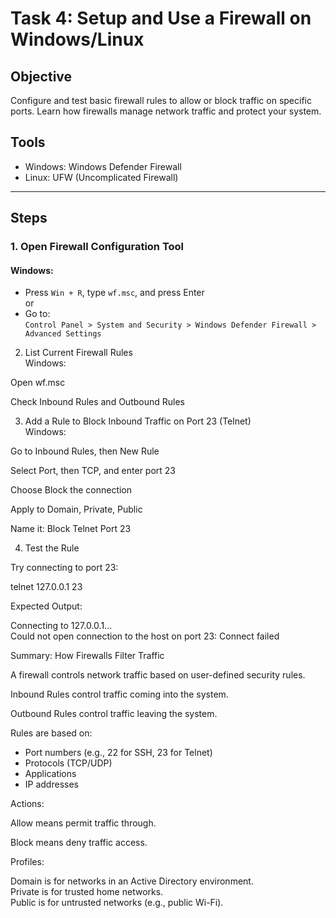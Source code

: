 # Task 4: Setup and Use a Firewall on Windows/Linux

## Objective
Configure and test basic firewall rules to allow or block traffic on specific ports. Learn how firewalls manage network traffic and protect your system.

## Tools
- Windows: Windows Defender Firewall
- Linux: UFW (Uncomplicated Firewall)

---

## Steps

### 1. Open Firewall Configuration Tool

#### Windows:
- Press `Win + R`, type `wf.msc`, and press Enter  
  or  
- Go to:  
  `Control Panel > System and Security > Windows Defender Firewall > Advanced Settings`
  
2. List Current Firewall Rules  
Windows:  

Open wf.msc  

Check Inbound Rules and Outbound Rules  

3. Add a Rule to Block Inbound Traffic on Port 23 (Telnet)  
Windows:  

Go to Inbound Rules, then New Rule  

Select Port, then TCP, and enter port 23  

Choose Block the connection  

Apply to Domain, Private, Public  

Name it: Block Telnet Port 23  

4. Test the Rule  

Try connecting to port 23:  

telnet 127.0.0.1 23  

Expected Output:  

Connecting to 127.0.0.1...  
Could not open connection to the host on port 23: Connect failed  

Summary: How Firewalls Filter Traffic  

A firewall controls network traffic based on user-defined security rules.  

Inbound Rules control traffic coming into the system.  

Outbound Rules control traffic leaving the system.  

Rules are based on:  

- Port numbers (e.g., 22 for SSH, 23 for Telnet)  
- Protocols (TCP/UDP)  
- Applications  
- IP addresses  

Actions:  

Allow means permit traffic through.  

Block means deny traffic access.  

Profiles:  

Domain is for networks in an Active Directory environment.  
Private is for trusted home networks.  
Public is for untrusted networks (e.g., public Wi-Fi).  
